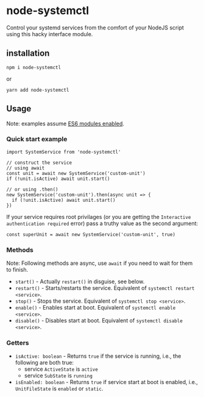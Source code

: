 # node-systemctl
Control your systemd services from the comfort of your NodeJS script using this hacky interface module.

## installation

```
npm i node-systemctl
```
or

```
yarn add node-systemctl
```

## Usage

Note: examples assume [ES6 modules enabled](https://www.geeksforgeeks.org/how-to-use-an-es6-import-in-node-js/).



### Quick start example
```
import SystemService from 'node-systemctl'

// construct the service
// using await
const unit = await new SystemService('custom-unit')
if (!unit.isActive) await unit.start()

// or using .then()
new SystemService('custom-unit').then(async unit => {
  if (!unit.isActive) await unit.start()
})
```

If your service requires root privilages (or you are getting the `Interactive authentication required` error) pass a truthy value as the second argument:

```
const superUnit = await new SystemService('custom-unit', true)
```

### Methods
Note: Following methods are async, use `await` if you need to wait for them to finish.

- `start()` - Actually `restart()` in disguise, see below.  
- `restart()` - Starts/restarts the service. Equivalent of `systemctl restart <service>`.  
- `stop()` - Stops the service. Equivalent of `systemctl stop <service>`.  
- `enable()` - Enables start at boot. Equivalent of `systemctl enable <service>`.  
- `disable()` - Disables start at boot. Equivalent of `systemctl disable <service>`.  

### Getters
- `isActive: boolean` - Returns `true` if the service is running, i.e., the following are both true:
  - service `ActiveState` is `active`
  - service `SubState` is `running`
- `isEnabled: boolean` - Returns `true` if service start at boot is enabled, i.e., `UnitFileState` is `enabled` or `static`. 
